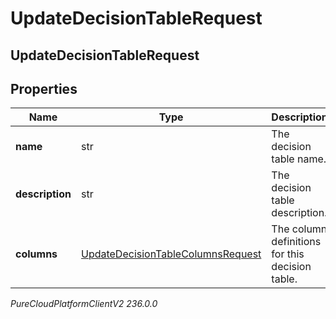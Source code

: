 # UpdateDecisionTableRequest

## UpdateDecisionTableRequest

## Properties

|Name | Type | Description | Notes|
|------------ | ------------- | ------------- | -------------|
| **name** | str | The decision table name. | [optional] |
| **description** | str | The decision table description. | [optional] |
| **columns** | [UpdateDecisionTableColumnsRequest](UpdateDecisionTableColumnsRequest) | The column definitions for this decision table. | [optional] |



_PureCloudPlatformClientV2 236.0.0_
